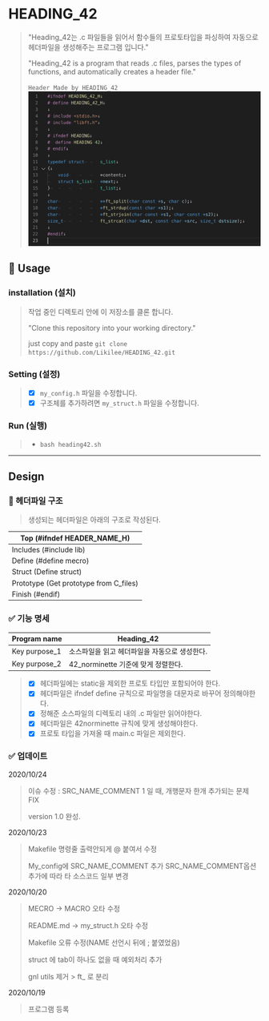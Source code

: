 # HEADING_42

> "Heading_42는  .c 파일들을 읽어서 함수들의 프로토타입을 파싱하여 자동으로 헤더파일을 생성해주는 프로그램 입니다."
>
> "Heading_42 is a program that reads .c files, parses the types of functions, and automatically creates a header file."
>
> `Header Made by HEADING_42`
> ![Sample](Img/Sample.png)

## 🚀 Usage
### installation (설치)
> 작업 중인 디렉토리 안에 이 저장소를 클론 합니다.
>
> "Clone this repository into your working directory."
>
> just copy and paste `git clone https://github.com/Likilee/HEADING_42.git`
>

### Setting (설정)
>- [x] `my_config.h` 파일을 수정합니다.
>- [x] 구조체를 추가하려면  `my_struct.h` 파일을 수정합니다.

### Run (실행)
>- `bash heading42.sh`

----

## Design
### 🥊 헤더파일 구조
> 생성되는 헤더파일은 아래의 구조로 작성된다.

| Top (#ifndef HEADER_NAME_H)               |
| ---------------- |
| Includes (#include lib)   |
| Define (#define mecro)   |
| Struct (Define struct)   |
| Prototype (Get prototype from C_files) |
| Finish (#endif) |

### ✅ 기능 명세

| Program name     | Heading_42                                              |
| ---------------- | ------------------------------------------------------------ |
| Key purpose_1      | 소스파일을 읽고 헤더파일을 자동으로 생성한다.  |
| Key purpose_2      | 42_norminette 기준에 맞게 정렬한다. |

>- [x] 헤더파일에는 static을 제외한 프로토 타입만 포함되어야 한다.
>- [x] 헤더파일은 ifndef define 규칙으로 파일명을 대문자로 바꾸어 정의해야한다.
>- [x] 정해준 소스파일의 디렉토리 내의 .c 파일만 읽어야한다.
>- [x] 헤더파일은 42norminette 규칙에 맞게 생성해야한다.
>- [x] 프로토 타입을 가져올 때 main.c 파일은 제외한다.

### ✅ 업데이트


2020/10/24
> 이슈 수정 : SRC_NAME_COMMENT 1 일 때, 개행문자 한개 추가되는 문제 FIX
>
> version 1.0 완성.
>
2020/10/23

> Makefile 명령줄 출력안되게 @ 붙여서 수정
>
> My_config에 SRC_NAME_COMMENT 추가
> SRC_NAME_COMMENT옵션 추가에 따라 타 소스코드 일부 변경

2020/10/20
> MECRO -> MACRO 오타 수정
>
> README.md -> my_struct.h 오타 수정
>
>  Makefile 오류 수정(NAME 선언시 뒤에 ; 붙였었음)
>
> struct 에 tab이 하나도 없을 때 예외처리 추가
>
> gnl utils 제거 > ft_ 로 분리

2020/10/19
> 프로그램 등록
